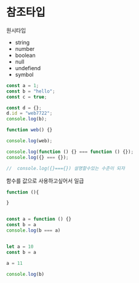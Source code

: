 # 참조타입

원시타입

- string
- number
- boolean
- null
- undefiend
- symbol

```js
const a = 1;
const b = "hello";
const c = true;

const d = {};
d.id = "web7722";
console.log(b);

function web() {}

console.log(web);

console.log(function () {} === function () {});
console.log({} === {});

//  console.log({}==={}) 설명할수있는 수준이 되자
```

함수를 값으로 사용하고싶어서
일급

```js
function (){

}


const a = function () {}
const b = a
console.log(b === a)


let a = 10
const b = a

a = 11

console.log(b)

```
